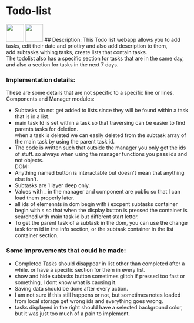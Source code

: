 # Todo-list
<img src="https://github.com/MisharyD/todo-list/edit/main/appImage1" width="48">
<img src="https://github.com/MisharyD/todo-list/edit/main/appImage2" width="48">
## Description:
This Todo list webapp allows you to add tasks, edit their date and priotiry and also add description to them, <br>
add subtasks withing tasks, create lists that contain tasks.<br>
The todolist also has a specific section for tasks that are in the same day, and also a section for tasks in the next 7 days.<br>

### Implementation details:
These are some details that are not specific to a specific line or lines.<br>
Components and Manager modules: 
- Subtasks do not get added to lists since they will be found within a task that is in a list.<br>
- main task Id is set within a task so that traversing can be easier to find parents tasks for deletion.<br>
when a task is deleted we can easily deleted from the subtask array of the main task by using the parent task id.<br>
- The code is written such that outside the manager you only get the ids of stuff. so always when using the manager functions you pass ids and not objects.<br>
DOM:<br>
- Anything named button is interactable but doesn't mean that anything else isn't.<br>
- Subtasks are 1 layer deep only.<br>
- Values with _ in the manager and component are public so that I can load them properly later.<br>
- all ids of elemennts in dom begin with i excpent subtasks container begin with s so that  when the display button is pressed the container is searched with main task id but different start letter.<br>
- To get the parent task of a subtask in the dom,  you can use the change task form id in the info section, or the subtask container in the list container section.<br>
### Some improvements that could be made:
- Completed Tasks should disappear in list other than completed after a while. or have a specific section for them in every list.<br>
- show and hide subtasks button sometimes glitch if pressed too fast or something, I dont know what is causing it.<br>
- Saving data should be done after every action.<br>
- I am not sure if this still happens or not, but sometimes notes loaded from local storage get wrong ids and everything goes wrong.<br>
- tasks displayed in the right should have a selected background color, but it was just too much of a pain to implement.

